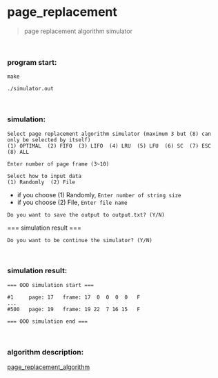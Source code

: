 # page_replacement
> page replacement algorithm simulator

<br/>

### program start:
```
make
```  
```
./simulator.out
```  

<br/>

### simulation:
```
Select page replacement algorithm simulator (maximum 3 but (8) can only be selected by itself)
(1) OPTIMAL  (2) FIFO  (3) LIFO  (4) LRU  (5) LFU  (6) SC  (7) ESC  (8) ALL
```  
```
Enter number of page frame (3~10)
```  
```
Select how to input data
(1) Randomly  (2) File
```   
- if you choose (1) Randomly, ```Enter number of string size``` <br/>
- if you choose (2) File, ```Enter file name```
```
Do you want to save the output to output.txt? (Y/N)
```  
=== simulation result ===
```
Do you want to be continue the simulator? (Y/N)
```  

<br/>

### simulation result:
```
=== OOO simulation start ===

#1     page: 17   frame: 17  0  0  0  0   F   
...  
#500   page: 19   frame: 19 22  7 16 15   F

=== OOO simulation end ===
```

<br/>

### algorithm description:
[page_replacement_algorithm](https://blog.naver.com/60cogml/222932944795)
